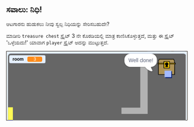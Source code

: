 ## ಸವಾಲು: ನಿಧಿ!

ಆಟಗಾರನು ಹುಡುಕಲು ನೀವು ಸ್ವಲ್ಪ ನಿಧಿಯನ್ನು ಸೇರಿಸಬಹುದೇ?

ಮಾಡೀರಿ `treasure chest` ಸ್ಪ್ರೈಟ್ 3 ನೇ ಕೊಠಡಿಯಲ್ಲಿ ಮಾತ್ರ ಕಾಣಿಸಿಕೊಳ್ಳುತ್ತದೆ, ಮತ್ತು ಈ ಸ್ಪ್ರೈಟ್ 'ಒಳ್ಳೆಯದು!' ಯಾವಾಗ `player` ಸ್ಪ್ರೈಟ್ ಅದನ್ನು ಮುಟ್ಟುತ್ತದೆ.

![ಸ್ಕ್ರೀನ್‍ಶಾಟ್ (ಪರದೆ ಚಿತ್ರ)](images/world-treasure.png)